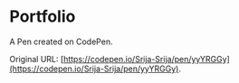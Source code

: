 # Portfolio 

A Pen created on CodePen.

Original URL: [https://codepen.io/Srija-Srija/pen/yyYRGGy](https://codepen.io/Srija-Srija/pen/yyYRGGy).

